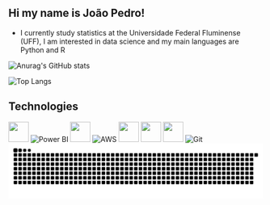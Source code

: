 ## Hi my name is João Pedro!

- I currently study statistics at the Universidade Federal Fluminense (UFF), I am interested in data science and my main languages ​​are Python and R


![Anurag's GitHub stats](https://github-readme-stats.vercel.app/api?username=joaobrrt0&show_icons=true&theme=merko)

![Top Langs](https://github-readme-stats.vercel.app/api/top-langs/?username=joaobrrt0&hide_progress=truee&theme=merko)



## Technologies

<p align="left">
  <!-- Python -->
  <img src="https://cdn.jsdelivr.net/gh/devicons/devicon/icons/python/python-original.svg" width="40" height="40"/>

  <!-- Power BI -->
  <img src="https://upload.wikimedia.org/wikipedia/commons/c/cf/New_Power_BI_Logo.svg" width="40" height="40" alt="Power BI"/>

  <!-- MySQL -->
  <img src="https://cdn.jsdelivr.net/gh/devicons/devicon/icons/mysql/mysql-original.svg" width="40" height="40"/>

  <!-- AWS -->
  <img src="https://upload.wikimedia.org/wikipedia/commons/9/93/Amazon_Web_Services_Logo.svg" width="60" height="40" alt="AWS"/>

  <!-- R -->
  <img src="https://cdn.jsdelivr.net/gh/devicons/devicon/icons/r/r-original.svg" width="40" height="40"/>

  <!-- Jupyter -->
  <img src="https://cdn.jsdelivr.net/gh/devicons/devicon/icons/jupyter/jupyter-original.svg" width="40" height="40"/>

  <!-- C++ -->
  <img src="https://cdn.jsdelivr.net/gh/devicons/devicon/icons/cplusplus/cplusplus-original.svg" width="40" height="40"/>

  <img src="https://cdn.jsdelivr.net/gh/devicons/devicon/icons/git/git-original.svg" width="40" height="40" alt="Git"/>


<picture align="center">
  <source media="(prefers-color-scheme: dark)" srcset="https://raw.githubusercontent.com/joaobrrt0/joaobrrt0/output/github-contribution-grid-snake-dark.svg">
  <source media="(prefers-color-scheme: light)" srcset="https://raw.githubusercontent.com/joaobrrt0/joaobrrt0/output/github-contribution-grid-snake-dark.svg">
  <img align="center" alt="github contribution grid snake animation" src="https://raw.githubusercontent.com/joaobrrt0/joaobrrt0/output/github-contribution-grid-snake.svg">
</picture>
